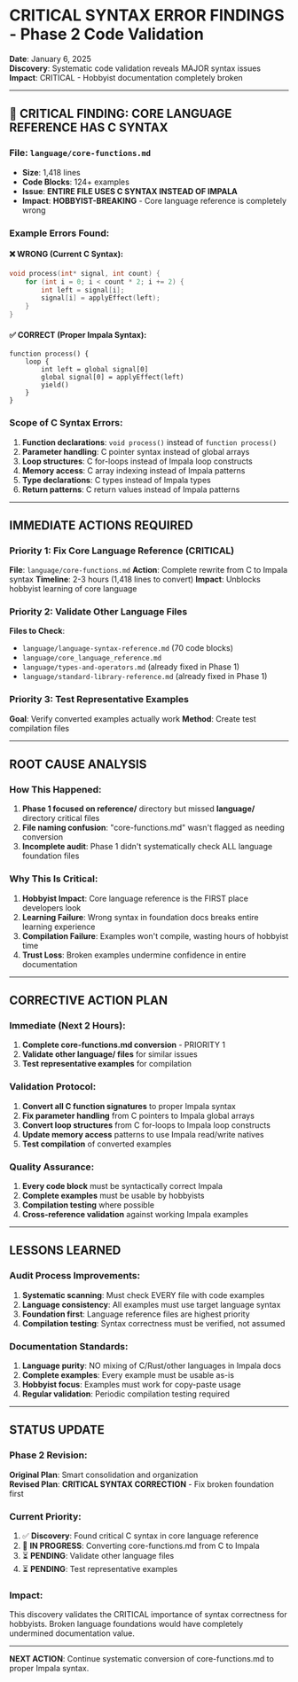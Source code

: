 # CRITICAL SYNTAX ERROR FINDINGS - Phase 2 Code Validation

**Date**: January 6, 2025  
**Discovery**: Systematic code validation reveals MAJOR syntax issues  
**Impact**: CRITICAL - Hobbyist documentation completely broken

---

## 🚨 CRITICAL FINDING: CORE LANGUAGE REFERENCE HAS C SYNTAX

### **File**: `language/core-functions.md`
- **Size**: 1,418 lines  
- **Code Blocks**: 124+ examples
- **Issue**: **ENTIRE FILE USES C SYNTAX INSTEAD OF IMPALA**
- **Impact**: **HOBBYIST-BREAKING** - Core language reference is completely wrong

### **Example Errors Found**:

#### ❌ **WRONG (Current C Syntax)**:
```c
void process(int* signal, int count) {
    for (int i = 0; i < count * 2; i += 2) {
        int left = signal[i];
        signal[i] = applyEffect(left);
    }
}
```

#### ✅ **CORRECT (Proper Impala Syntax)**:
```impala
function process() {
    loop {
        int left = global signal[0]
        global signal[0] = applyEffect(left)
        yield()
    }
}
```

### **Scope of C Syntax Errors**:
1. **Function declarations**: `void process()` instead of `function process()`
2. **Parameter handling**: C pointer syntax instead of global arrays
3. **Loop structures**: C for-loops instead of Impala loop constructs
4. **Memory access**: C array indexing instead of Impala patterns
5. **Type declarations**: C types instead of Impala types
6. **Return patterns**: C return values instead of Impala patterns

---

## IMMEDIATE ACTIONS REQUIRED

### **Priority 1: Fix Core Language Reference (CRITICAL)**
**File**: `language/core-functions.md`
**Action**: Complete rewrite from C to Impala syntax
**Timeline**: 2-3 hours (1,418 lines to convert)
**Impact**: Unblocks hobbyist learning of core language

### **Priority 2: Validate Other Language Files**
**Files to Check**:
- `language/language-syntax-reference.md` (70 code blocks)
- `language/core_language_reference.md` 
- `language/types-and-operators.md` (already fixed in Phase 1)
- `language/standard-library-reference.md` (already fixed in Phase 1)

### **Priority 3: Test Representative Examples**
**Goal**: Verify converted examples actually work
**Method**: Create test compilation files

---

## ROOT CAUSE ANALYSIS

### **How This Happened**:
1. **Phase 1 focused on reference/** directory but missed **language/** directory critical files
2. **File naming confusion**: "core-functions.md" wasn't flagged as needing conversion
3. **Incomplete audit**: Phase 1 didn't systematically check ALL language foundation files

### **Why This Is Critical**:
1. **Hobbyist Impact**: Core language reference is the FIRST place developers look
2. **Learning Failure**: Wrong syntax in foundation docs breaks entire learning experience
3. **Compilation Failure**: Examples won't compile, wasting hours of hobbyist time
4. **Trust Loss**: Broken examples undermine confidence in entire documentation

---

## CORRECTIVE ACTION PLAN

### **Immediate (Next 2 Hours)**:
1. **Complete core-functions.md conversion** - PRIORITY 1
2. **Validate other language/ files** for similar issues
3. **Test representative examples** for compilation

### **Validation Protocol**:
1. **Convert all C function signatures** to proper Impala syntax
2. **Fix parameter handling** from C pointers to Impala global arrays  
3. **Convert loop structures** from C for-loops to Impala loop constructs
4. **Update memory access** patterns to use Impala read/write natives
5. **Test compilation** of converted examples

### **Quality Assurance**:
1. **Every code block** must be syntactically correct Impala
2. **Complete examples** must be usable by hobbyists
3. **Compilation testing** where possible
4. **Cross-reference validation** against working Impala examples

---

## LESSONS LEARNED

### **Audit Process Improvements**:
1. **Systematic scanning**: Must check EVERY file with code examples
2. **Language consistency**: All examples must use target language syntax
3. **Foundation first**: Language reference files are highest priority
4. **Compilation testing**: Syntax correctness must be verified, not assumed

### **Documentation Standards**:
1. **Language purity**: NO mixing of C/Rust/other languages in Impala docs
2. **Complete examples**: Every example must be usable as-is
3. **Hobbyist focus**: Examples must work for copy-paste usage
4. **Regular validation**: Periodic compilation testing required

---

## STATUS UPDATE

### **Phase 2 Revision**:
**Original Plan**: Smart consolidation and organization  
**Revised Plan**: **CRITICAL SYNTAX CORRECTION** - Fix broken foundation first

### **Current Priority**:
1. ✅ **Discovery**: Found critical C syntax in core language reference
2. 🔄 **IN PROGRESS**: Converting core-functions.md from C to Impala  
3. ⏳ **PENDING**: Validate other language files
4. ⏳ **PENDING**: Test representative examples

### **Impact**:
This discovery validates the CRITICAL importance of syntax correctness for hobbyists. Broken language foundations would have completely undermined documentation value.

---

**NEXT ACTION**: Continue systematic conversion of core-functions.md to proper Impala syntax.